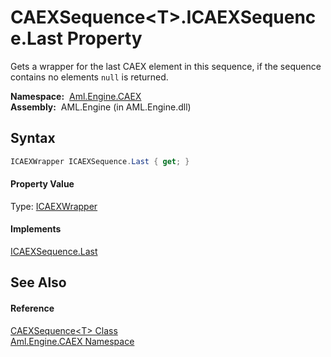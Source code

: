 CAEXSequence&lt;T>.ICAEXSequence.Last Property
==============================================
Gets a wrapper for the last CAEX element in this sequence, if the sequence contains no elements `null` is returned.

  **Namespace:**  [Aml.Engine.CAEX][1]  
  **Assembly:**  AML.Engine (in AML.Engine.dll)

Syntax
------

```csharp
ICAEXWrapper ICAEXSequence.Last { get; }
```

#### Property Value
Type: [ICAEXWrapper][2]
#### Implements
[ICAEXSequence.Last][3]  


See Also
--------

#### Reference
[CAEXSequence&lt;T> Class][4]  
[Aml.Engine.CAEX Namespace][1]  

[1]: ../README.md
[2]: ../ICAEXWrapper/README.md
[3]: ../ICAEXSequence/Last.md
[4]: README.md
[5]: https://www.automationml.org
[6]: ../../icons/logoShade.png